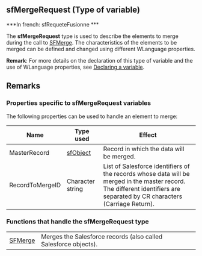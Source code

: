
## sfMergeRequest (Type of variable)

***In french: sfRequeteFusionne ***
				



<a name="XUse"></a>
<a name="Use"></a>
<a name="description"></a>
The **sfMergeRequest** type is used to describe the elements to merge during the call to [SFMerge](../WDLang5/1000018509.md). The characteristics of the elements to be merged can be defined and changed using different WLanguage properties.

**Remark**: For more details on the declaration of this type of variable and the use of WLanguage properties, see [Declaring a variable](../Motscles/1514032.md).


<a name="XSYNTAX"></a>


<a name="NOTE0"></a>
<a name="NOTE0_1"></a>

## Remarks




### Properties specific to sfMergeRequest variables
<a name="properties_specific_sfmergerequest_variables_ELTPARAGRAPHE000039"></a>

The following properties can be used to handle an element to merge:

| Name | Type used | Effect |
| --- | --- | --- |
| MasterRecord | [sfObject](../WDLang5/1000018439.md) | Record in which the data will be merged. |
| RecordToMergeID | Character string | List of Salesforce identifiers of the records whose data will be merged in the master record. The different identifiers are separated by CR characters (Carriage Return). |


<a name="NOTE0_2"></a>




### Functions that handle the sfMergeRequest type
<a name="functions_that_handle_the_sfmergerequest_type_ELTPARAGRAPHE000067"></a>




|   |   |
| --- | --- |
| [SFMerge](../WDLang5/1000018509.md) | Merges the Salesforce records (also called Salesforce objects). |






